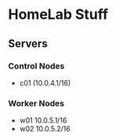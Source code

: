 # HomeLab Stuff

## Servers

### Control Nodes

- c01 (10.0.4.1/16)

### Worker Nodes

- w01 10.0.5.1/16
- w02 10.0.5.2/16
